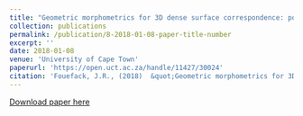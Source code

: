 ```yaml
---
title: "Geometric morphometrics for 3D dense surface correspondence: population comparisons of shoulder bone morphology"
collection: publications
permalink: /publication/8-2018-01-08-paper-title-number
excerpt: ''
date: 2018-01-08
venue: 'University of Cape Town'
paperurl: 'https://open.uct.ac.za/handle/11427/30024'
citation: 'Fouefack, J.R., (2018)  &quot;Geometric morphometrics for 3D dense surface correspondence: population comparisons of shoulder bone morphology (Masters thesis).&quot; <i>Faculty of Health Sciences</i>.'
---
```



[Download paper here](https://open.uct.ac.za/handle/11427/30024)

